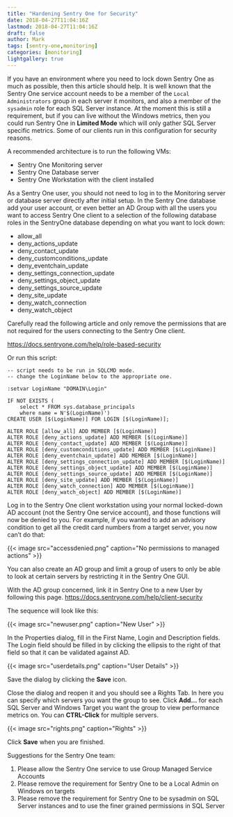 ```yaml
---
title: "Hardening Sentry One for Security"
date: 2018-04-27T11:04:16Z
lastmod: 2018-04-27T11:04:16Z
draft: false
author: Mark
tags: [sentry-one,monitoring]
categories: [monitoring]
lightgallery: true
---
```

If you have an environment where you need to lock down Sentry One as much as possible, then this article should help. It is well known that the Sentry One service account needs to be a member of the `Local Administrators` group in each server it monitors, and also a member of the `sysadmin` role for each SQL Server instance. At the moment this is still a requirement, but if you can live without the Windows metrics, then you could run Sentry One in **Limited Mode** which will only gather SQL Server specific metrics. Some of our clients run in this configuration for security reasons.

A recommended architecture is to run the following VMs:

* Sentry One Monitoring server
* Sentry One Database server
* Sentry One Workstation with the client installed

As a Sentry One user, you should not need to log in to the Monitoring server or database server directly after initial setup. In the Sentry One database add your user account, or even better an AD Group with all the users you want to access Sentry One client to a selection of the following database roles in the SentryOne database depending on what you want to lock down:

* allow_all
* deny_actions_update
* deny_contact_update
* deny_customconditions_update
* deny_eventchain_update
* deny_settings_connection_update
* deny_settings_object_update
* deny_settings_source_update
* deny_site_update
* deny_watch_connection
* deny_watch_object

Carefully read the following article and only remove the permissions that are not required for the users connecting to the Sentry One client.

https://docs.sentryone.com/help/role-based-security

Or run this script:

```tsql
-- script needs to be run in SQLCMD mode.
-- change the LoginName below to the appropriate one.

:setvar LoginName "DOMAIN\Login" 

IF NOT EXISTS (
	select * FROM sys.database_principals 
	where name = N'$(LoginName)')
CREATE USER [$(LoginName)] FOR LOGIN [$(LoginName)];

ALTER ROLE [allow_all] ADD MEMBER [$(LoginName)]
ALTER ROLE [deny_actions_update] ADD MEMBER [$(LoginName)]
ALTER ROLE [deny_contact_update] ADD MEMBER [$(LoginName)]
ALTER ROLE [deny_customconditions_update] ADD MEMBER [$(LoginName)]
ALTER ROLE [deny_eventchain_update] ADD MEMBER [$(LoginName)]
ALTER ROLE [deny_settings_connection_update] ADD MEMBER [$(LoginName)]
ALTER ROLE [deny_settings_object_update] ADD MEMBER [$(LoginName)]
ALTER ROLE [deny_settings_source_update] ADD MEMBER [$(LoginName)]
ALTER ROLE [deny_site_update] ADD MEMBER [$(LoginName)]
ALTER ROLE [deny_watch_connection] ADD MEMBER [$(LoginName)]
ALTER ROLE [deny_watch_object] ADD MEMBER [$(LoginName)]
```
 
Log in to the Sentry One client workstation using your normal locked-down AD account (not the Sentry One service account), and those functions will now be denied to you. For example, if you wanted to add an advisory condition to get all the credit card numbers from a target server, you now can’t do that:

{{< image src="accessdenied.png" caption="No permissions to managed actions" >}}

You can also create an AD group and limit a group of users to only be able to look at certain servers by restricting it in the Sentry One GUI.

With the AD group concerned, link it in Sentry One to a new User by following this page. https://docs.sentryone.com/help/client-security

The sequence will look like this:

{{< image src="newuser.png" caption="New User" >}}

In the Properties dialog, fill in the First Name, Login and Description fields. The Login field should be filled in by clicking the ellipsis to the right of that field so that it can be validated against AD.

{{< image src="userdetails.png" caption="User Details" >}}

Save the dialog by clicking the **Save** icon.

Close the dialog and reopen it and you should see a Rights Tab. In here you can specify which servers you want the group to see. Click **Add…** for each SQL Server and Windows Target you want the group to view performance metrics on. You can **CTRL-Click** for multiple servers.

{{< image src="rights.png" caption="Rights" >}}

Click **Save** when you are finished.

Suggestions for the Sentry One team:

1. Please allow the Sentry One service to use Group Managed Service Accounts
1. Please remove the requirement for Sentry One to be a Local Admin on Windows on targets
1. Please remove the requirement for Sentry One to be sysadmin on SQL Server instances and to use the finer grained permissions in SQL Server